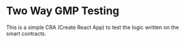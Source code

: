 # Two Way GMP Testing

This is a simple CRA (Create React App) to test the logic written on the smart contracts.